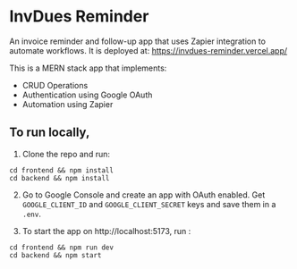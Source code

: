 # InvDues Reminder

An invoice reminder and follow-up app that uses Zapier integration to automate workflows. It is deployed at: https://invdues-reminder.vercel.app/

This is a MERN stack app that implements:
- CRUD Operations
- Authentication using Google OAuth
- Automation using Zapier

## To run locally,
1. Clone the repo and run:
```
cd frontend && npm install
cd backend && npm install
```

2. Go to Google Console and create an app with OAuth enabled. Get `GOOGLE_CLIENT_ID` and `GOOGLE_CLIENT_SECRET` keys and save them in a `.env`.

3. To start the app on http://localhost:5173, run :
```
cd frontend && npm run dev
cd backend && npm start
```

